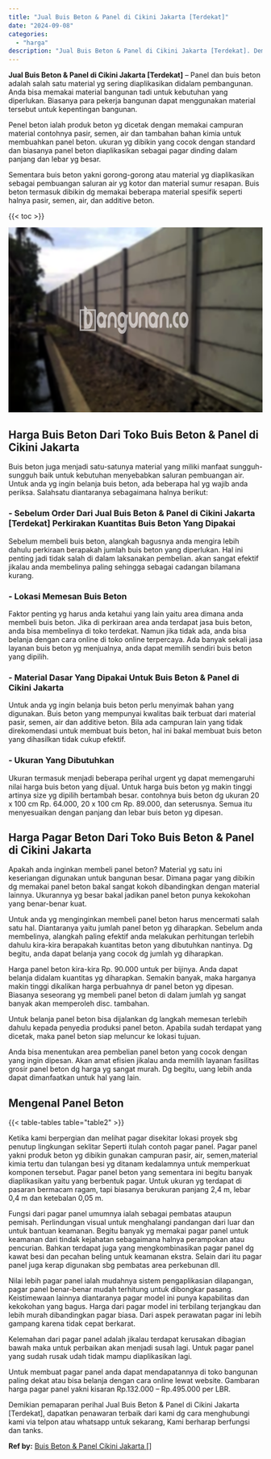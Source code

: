 ```yaml
---
title: "Jual Buis Beton & Panel di Cikini Jakarta [Terdekat]"
date: "2024-09-08"
categories: 
  - "harga"
description: "Jual Buis Beton & Panel di Cikini Jakarta [Terdekat]. Demikian pemaparan perihal Jual Buis Beton & Panel di Cikini Jakarta [Terdekat], dapatkan penawaran t..."
---
```


**Jual Buis Beton & Panel di Cikini Jakarta \[Terdekat\]** – Panel dan buis beton adalah salah satu material yg sering diaplikasikan didalam pembangunan. Anda bisa memakai material bangunan tadi untuk kebutuhan yang diperlukan. Biasanya para pekerja bangunan dapat menggunakan material tersebut untuk kepentingan bangunan.

Penel beton ialah produk beton yg dicetak dengan memakai campuran material contohnya pasir, semen, air dan tambahan bahan kimia untuk membuahkan panel beton. ukuran yg dibikin yang cocok dengan standard dan biasanya panel beton diaplikasikan sebagai pagar dinding dalam panjang dan lebar yg besar.

Sementara buis beton yakni gorong-gorong atau material yg diaplikasikan sebagai pembuangan saluran air yg kotor dan material sumur resapan. Buis beton termasuk dibikin dg memakai beberapa material spesifik seperti halnya pasir, semen, air, dan additive beton.

{{< toc >}}

![Jual Buis Beton & Panel di Cikini Jakarta [Terdekat]](/images/jual-panel-buis-beton-murah-46.png)

## Harga Buis Beton Dari Toko Buis Beton & Panel di Cikini Jakarta

Buis beton juga menjadi satu-satunya material yang miliki manfaat sungguh-sungguh baik untuk kebutuhan menyebabkan saluran pembuangan air. Untuk anda yg ingin belanja buis beton, ada beberapa hal yg wajib anda periksa. Salahsatu diantaranya sebagaimana halnya berikut:

### \- Sebelum Order Dari Jual Buis Beton & Panel di Cikini Jakarta \[Terdekat\] Perkirakan Kuantitas Buis Beton Yang Dipakai

Sebelum membeli buis beton, alangkah bagusnya anda mengira lebih dahulu perkiraan berapakah jumlah buis beton yang diperlukan. Hal ini penting jadi tidak salah di dalam laksanakan pembelian. akan sangat efektif jikalau anda membelinya paling sehingga sebagai cadangan bilamana kurang.

### \- Lokasi Memesan Buis Beton

Faktor penting yg harus anda ketahui yang lain yaitu area dimana anda membeli buis beton. Jika di perkiraan area anda terdapat jasa buis beton, anda bisa membelinya di toko terdekat. Namun jika tidak ada, anda bisa belanja dengan cara online di toko online terpercaya. Ada banyak sekali jasa layanan buis beton yg menjualnya, anda dapat memilih sendiri buis beton yang dipilih.

### \- Material Dasar Yang Dipakai Untuk Buis Beton & Panel di Cikini Jakarta

Untuk anda yg ingin belanja buis beton perlu menyimak bahan yang digunakan. Buis beton yang mempunyai kwalitas baik terbuat dari material pasir, semen, air dan additive beton. Bila ada campuran lain yang tidak direkomendasi untuk membuat buis beton, hal ini bakal membuat buis beton yang dihasilkan tidak cukup efektif.

### \- Ukuran Yang Dibutuhkan

Ukuran termasuk menjadi beberapa perihal urgent yg dapat memengaruhi nilai harga buis beton yang dijual. Untuk harga buis beton yg makin tinggi artinya size yg dipilih bertambah besar. contohnya buis beton dg ukuran 20 x 100 cm Rp. 64.000, 20 x 100 cm Rp. 89.000, dan seterusnya. Semua itu menyesuaikan dengan panjang dan lebar buis beton yg dipesan.

## Harga Pagar Beton Dari Toko Buis Beton & Panel di Cikini Jakarta

Apakah anda inginkan membeli panel beton? Material yg satu ini keseriangan digunakan untuk bangunan besar. Dimana pagar yang dibikin dg memakai panel beton bakal sangat kokoh dibandingkan dengan material lainnya. Ukurannya yg besar bakal jadikan panel beton punya kekokohan yang benar-benar kuat.

Untuk anda yg menginginkan membeli panel beton harus mencermati salah satu hal. Diantaranya yaitu jumlah panel beton yg diharapkan. Sebelum anda membelinya, alangkah paling efektif anda melakukan perhitungan terlebih dahulu kira-kira berapakah kuantitas beton yang dibutuhkan nantinya. Dg begitu, anda dapat belanja yang cocok dg jumlah yg diharapkan.

Harga panel beton kira-kira Rp. 90.000 untuk per bijinya. Anda dapat belanja didalam kuantitas yg diharapkan. Semakin banyak, maka harganya makin tinggi dikalikan harga perbuahnya dr panel beton yg dipesan. Biasanya seseorang yg membeli panel beton di dalam jumlah yg sangat banyak akan memperoleh disc. tambahan.

Untuk belanja panel beton bisa dijalankan dg langkah memesan terlebih dahulu kepada penyedia produksi panel beton. Apabila sudah terdapat yang dicetak, maka panel beton siap meluncur ke lokasi tujuan.

Anda bisa menentukan area pembelian panel beton yang cocok dengan yang ingin dipesan. Akan amat efisien jikalau anda memilih layanan fasilitas grosir panel beton dg harga yg sangat murah. Dg begitu, uang lebih anda dapat dimanfaatkan untuk hal yang lain.

## Mengenal Panel Beton

{{< table-tables table="table2" >}}

Ketika kami berpergian dan melihat pagar disekitar lokasi proyek sbg penutup lingkungan seklitar Seperti itulah contoh pagar panel. Pagar panel yakni produk beton yg dibikin gunakan campuran pasir, air, semen,material kimia tertu dan tulangan besi yg ditanam kedalamnya untuk memperkuat komponen tersebut. Pagar panel beton yang sementara ini begitu banyak diaplikasikan yaitu yang berbentuk pagar. Untuk ukuran yg terdapat di pasaran bermacam ragam, tapi biasanya berukuran panjang 2,4 m, lebar 0,4 m dan ketebalan 0,05 m.

Fungsi dari pagar panel umumnya ialah sebagai pembatas ataupun pemisah. Perlindungan visual untuk menghalangi pandangan dari luar dan untuk bantuan keamanan. Begitu banyak yg memakai pagar panel untuk keamanan dari tindak kejahatan sebagaimana halnya perampokan atau pencurian. Bahkan terdapat juga yang mengkombinasikan pagar panel dg kawat besi dan pecahan beling untuk keamanan ekstra. Selain dari itu pagar panel juga kerap digunakan sbg pembatas area perkebunan dll.

Nilai lebih pagar panel ialah mudahnya sistem pengaplikasian dilapangan, pagar panel benar-benar mudah terhitung untuk dibongkar pasang. Keistimewaan lainnya diantaranya pagar model ini punya kapabilitas dan kekokohan yang bagus. Harga dari pagar model ini terbilang terjangkau dan lebih murah dibandingkan pagar biasa. Dari aspek perawatan pagar ini lebih gampang karena tidak cepat berkarat.

Kelemahan dari pagar panel adalah jikalau terdapat kerusakan dibagian bawah maka untuk perbaikan akan menjadi susah lagi. Untuk pagar panel yang sudah rusak udah tidak mampu diaplikasikan lagi.

Untuk membuat pagar panel anda dapat mendapatannya di toko bangunan paling dekat atau bisa belanja dengan cara online lewat website. Gambaran harga pagar panel yakni kisaran Rp.132.000 – Rp.495.000 per LBR.

Demikian pemaparan perihal Jual Buis Beton & Panel di Cikini Jakarta \[Terdekat\], dapatkan penawaran terbaik dari kami dg cara menghubungi kami via telpon atau whatsapp untuk sekarang, Kami berharap berfungsi dan tanks.

**Ref by:** [Buis Beton & Panel Cikini Jakarta []](https://id.wikipedia.org/wiki/Buis)
